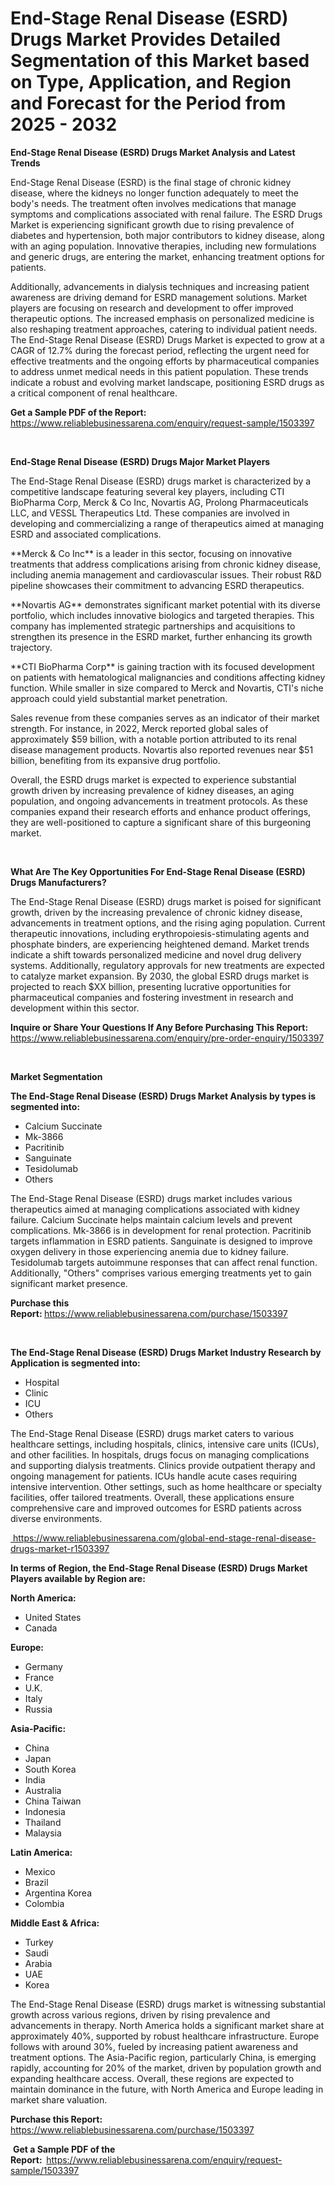 <p><h1>End-Stage Renal Disease (ESRD) Drugs Market Provides Detailed Segmentation of this Market based on Type, Application, and Region and Forecast for the Period from 2025 - 2032</h1></p><p><strong>End-Stage Renal Disease (ESRD) Drugs Market Analysis and Latest Trends</strong></p>
<p><p>End-Stage Renal Disease (ESRD) is the final stage of chronic kidney disease, where the kidneys no longer function adequately to meet the body's needs. The treatment often involves medications that manage symptoms and complications associated with renal failure. The ESRD Drugs Market is experiencing significant growth due to rising prevalence of diabetes and hypertension, both major contributors to kidney disease, along with an aging population. Innovative therapies, including new formulations and generic drugs, are entering the market, enhancing treatment options for patients. </p><p>Additionally, advancements in dialysis techniques and increasing patient awareness are driving demand for ESRD management solutions. Market players are focusing on research and development to offer improved therapeutic options. The increased emphasis on personalized medicine is also reshaping treatment approaches, catering to individual patient needs. The End-Stage Renal Disease (ESRD) Drugs Market is expected to grow at a CAGR of 12.7% during the forecast period, reflecting the urgent need for effective treatments and the ongoing efforts by pharmaceutical companies to address unmet medical needs in this patient population. These trends indicate a robust and evolving market landscape, positioning ESRD drugs as a critical component of renal healthcare.</p></p>
<p><strong>Get a Sample PDF of the Report:&nbsp;</strong> <a href="https://www.reliablebusinessarena.com/enquiry/request-sample/1503397?utm_campaign=3053&utm_medium=2&utm_source=Github&utm_content=ia&utm_term=19042025&utm_id=end-stage-renal-disease-esrd-drugs">https://www.reliablebusinessarena.com/enquiry/request-sample/1503397</a></p>
<p>&nbsp;</p>
<p><strong>End-Stage Renal Disease (ESRD) Drugs Major Market Players</strong></p>
<p><p>The End-Stage Renal Disease (ESRD) drugs market is characterized by a competitive landscape featuring several key players, including CTI BioPharma Corp, Merck & Co Inc, Novartis AG, Prolong Pharmaceuticals LLC, and VESSL Therapeutics Ltd. These companies are involved in developing and commercializing a range of therapeutics aimed at managing ESRD and associated complications.</p><p>**Merck & Co Inc** is a leader in this sector, focusing on innovative treatments that address complications arising from chronic kidney disease, including anemia management and cardiovascular issues. Their robust R&D pipeline showcases their commitment to advancing ESRD therapeutics.</p><p>**Novartis AG** demonstrates significant market potential with its diverse portfolio, which includes innovative biologics and targeted therapies. This company has implemented strategic partnerships and acquisitions to strengthen its presence in the ESRD market, further enhancing its growth trajectory.</p><p>**CTI BioPharma Corp** is gaining traction with its focused development on patients with hematological malignancies and conditions affecting kidney function. While smaller in size compared to Merck and Novartis, CTI's niche approach could yield substantial market penetration.</p><p>Sales revenue from these companies serves as an indicator of their market strength. For instance, in 2022, Merck reported global sales of approximately $59 billion, with a notable portion attributed to its renal disease management products. Novartis also reported revenues near $51 billion, benefiting from its expansive drug portfolio.</p><p>Overall, the ESRD drugs market is expected to experience substantial growth driven by increasing prevalence of kidney diseases, an aging population, and ongoing advancements in treatment protocols. As these companies expand their research efforts and enhance product offerings, they are well-positioned to capture a significant share of this burgeoning market.</p></p>
<p>&nbsp;</p>
<p><strong>What Are The Key Opportunities For End-Stage Renal Disease (ESRD) Drugs Manufacturers?</strong></p>
<p><p>The End-Stage Renal Disease (ESRD) drugs market is poised for significant growth, driven by the increasing prevalence of chronic kidney disease, advancements in treatment options, and the rising aging population. Current therapeutic innovations, including erythropoiesis-stimulating agents and phosphate binders, are experiencing heightened demand. Market trends indicate a shift towards personalized medicine and novel drug delivery systems. Additionally, regulatory approvals for new treatments are expected to catalyze market expansion. By 2030, the global ESRD drugs market is projected to reach $XX billion, presenting lucrative opportunities for pharmaceutical companies and fostering investment in research and development within this sector.</p></p>
<p><strong>Inquire or Share Your Questions If Any Before Purchasing This Report:</strong> <a href="https://www.reliablebusinessarena.com/enquiry/pre-order-enquiry/1503397?utm_campaign=3053&utm_medium=2&utm_source=Github&utm_content=ia&utm_term=19042025&utm_id=end-stage-renal-disease-esrd-drugs">https://www.reliablebusinessarena.com/enquiry/pre-order-enquiry/1503397</a></p>
<p>&nbsp;</p>
<p><strong>Market Segmentation</strong></p>
<p><strong>The End-Stage Renal Disease (ESRD) Drugs Market Analysis by types is segmented into:</strong></p>
<p><ul><li>Calcium Succinate</li><li>Mk-3866</li><li>Pacritinib</li><li>Sanguinate</li><li>Tesidolumab</li><li>Others</li></ul></p>
<p><p>The End-Stage Renal Disease (ESRD) drugs market includes various therapeutics aimed at managing complications associated with kidney failure. Calcium Succinate helps maintain calcium levels and prevent complications. Mk-3866 is in development for renal protection. Pacritinib targets inflammation in ESRD patients. Sanguinate is designed to improve oxygen delivery in those experiencing anemia due to kidney failure. Tesidolumab targets autoimmune responses that can affect renal function. Additionally, "Others" comprises various emerging treatments yet to gain significant market presence.</p></p>
<p><strong>Purchase this Report:&nbsp;</strong><a href="https://www.reliablebusinessarena.com/purchase/1503397?utm_campaign=3053&utm_medium=2&utm_source=Github&utm_content=ia&utm_term=19042025&utm_id=end-stage-renal-disease-esrd-drugs">https://www.reliablebusinessarena.com/purchase/1503397</a></p>
<p>&nbsp;</p>
<p><strong>The End-Stage Renal Disease (ESRD) Drugs Market Industry Research by Application is segmented into:</strong></p>
<p><ul><li>Hospital</li><li>Clinic</li><li>ICU</li><li>Others</li></ul></p>
<p><p>The End-Stage Renal Disease (ESRD) drugs market caters to various healthcare settings, including hospitals, clinics, intensive care units (ICUs), and other facilities. In hospitals, drugs focus on managing complications and supporting dialysis treatments. Clinics provide outpatient therapy and ongoing management for patients. ICUs handle acute cases requiring intensive intervention. Other settings, such as home healthcare or specialty facilities, offer tailored treatments. Overall, these applications ensure comprehensive care and improved outcomes for ESRD patients across diverse environments.</p></p>
<p><a href="https://www.reliablebusinessarena.com/global-end-stage-renal-disease-drugs-market-r1503397?utm_campaign=3053&utm_medium=2&utm_source=Github&utm_content=ia&utm_term=19042025&utm_id=end-stage-renal-disease-esrd-drugs">&nbsp;https://www.reliablebusinessarena.com/global-end-stage-renal-disease-drugs-market-r1503397</a></p>
<p><strong>In terms of Region, the End-Stage Renal Disease (ESRD) Drugs Market Players available by Region are:</strong></p>
<p>
    <p> <strong> North America: </strong>
        <ul>
            <li>United States</li>
            <li>Canada</li>
        </ul>
        </p> 
    <p> <strong> Europe: </strong>
        <ul>
            <li>Germany</li>
            <li>France</li>
            <li>U.K.</li>
            <li>Italy</li>
            <li>Russia</li>
        </ul>
        </p> 
    <p> <strong> Asia-Pacific: </strong>
        <ul>
            <li>China</li>
            <li>Japan</li>
            <li>South Korea</li>
            <li>India</li>
            <li>Australia</li>
            <li>China Taiwan</li>
            <li>Indonesia</li>
            <li>Thailand</li>
            <li>Malaysia</li>
        </ul>
        </p> 
    <p> <strong> Latin America: </strong>
        <ul>
            <li>Mexico</li>
            <li>Brazil</li>
            <li>Argentina Korea</li>
            <li>Colombia</li>
        </ul>
        </p> 
    <p> <strong> Middle East & Africa: </strong>
        <ul>
            <li>Turkey</li>
            <li>Saudi</li>
            <li>Arabia</li>
            <li>UAE</li>
            <li>Korea</li>
        </ul>
    </p>
    </p>
<p><p>The End-Stage Renal Disease (ESRD) drugs market is witnessing substantial growth across various regions, driven by rising prevalence and advancements in therapy. North America holds a significant market share at approximately 40%, supported by robust healthcare infrastructure. Europe follows with around 30%, fueled by increasing patient awareness and treatment options. The Asia-Pacific region, particularly China, is emerging rapidly, accounting for 20% of the market, driven by population growth and expanding healthcare access. Overall, these regions are expected to maintain dominance in the future, with North America and Europe leading in market share valuation.</p></p>
<p><strong>Purchase this Report: </strong><a href="https://www.reliablebusinessarena.com/purchase/1503397?utm_campaign=3053&utm_medium=2&utm_source=Github&utm_content=ia&utm_term=19042025&utm_id=end-stage-renal-disease-esrd-drugs">https://www.reliablebusinessarena.com/purchase/1503397</a></p>
<p>&nbsp;<strong>Get a Sample PDF of the Report:&nbsp;&nbsp;</strong><a href="https://www.reliablebusinessarena.com/enquiry/request-sample/1503397?utm_campaign=3053&utm_medium=2&utm_source=Github&utm_content=ia&utm_term=19042025&utm_id=end-stage-renal-disease-esrd-drugs">https://www.reliablebusinessarena.com/enquiry/request-sample/1503397</a></p>
<p><strong></strong></p>
<p><p></p><p></p><p></p></p>
